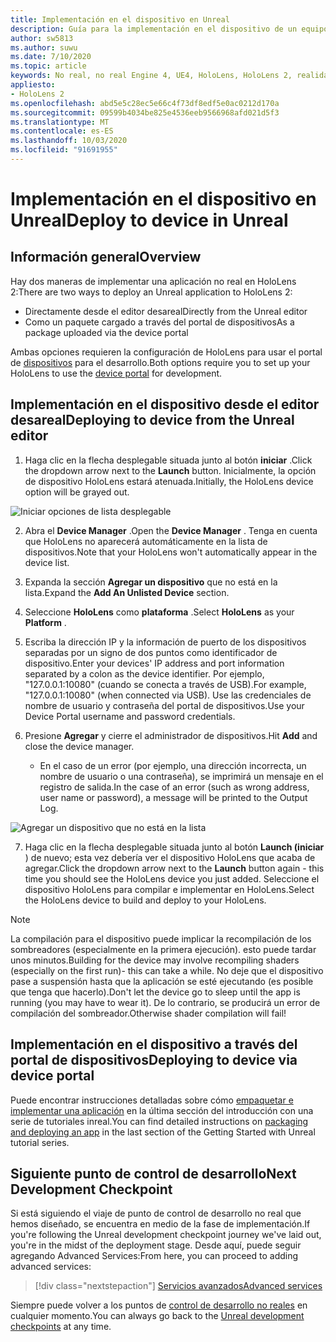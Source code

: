 ```yaml
---
title: Implementación en el dispositivo en Unreal
description: Guía para la implementación en el dispositivo de un equipo inreal a HoloLens 2
author: sw5813
ms.author: suwu
ms.date: 7/10/2020
ms.topic: article
keywords: No real, no real Engine 4, UE4, HoloLens, HoloLens 2, realidad mixta, implementación en dispositivo, equipo, documentación
appliesto:
- HoloLens 2
ms.openlocfilehash: abd5e5c28ec5e66c4f73df8edf5e0ac0212d170a
ms.sourcegitcommit: 09599b4034be825e4536eeb9566968afd021d5f3
ms.translationtype: MT
ms.contentlocale: es-ES
ms.lasthandoff: 10/03/2020
ms.locfileid: "91691955"
---
```

# <a name="deploy-to-device-in-unreal"></a><span data-ttu-id="30b2e-104">Implementación en el dispositivo en Unreal</span><span class="sxs-lookup"><span data-stu-id="30b2e-104">Deploy to device in Unreal</span></span>

## <a name="overview"></a><span data-ttu-id="30b2e-105">Información general</span><span class="sxs-lookup"><span data-stu-id="30b2e-105">Overview</span></span>
<span data-ttu-id="30b2e-106">Hay dos maneras de implementar una aplicación no real en HoloLens 2:</span><span class="sxs-lookup"><span data-stu-id="30b2e-106">There are two ways to deploy an Unreal application to HoloLens 2:</span></span>
* <span data-ttu-id="30b2e-107">Directamente desde el editor desareal</span><span class="sxs-lookup"><span data-stu-id="30b2e-107">Directly from the Unreal editor</span></span>
* <span data-ttu-id="30b2e-108">Como un paquete cargado a través del portal de dispositivos</span><span class="sxs-lookup"><span data-stu-id="30b2e-108">As a package uploaded via the device portal</span></span>

<span data-ttu-id="30b2e-109">Ambas opciones requieren la configuración de HoloLens para usar el portal de [dispositivos](../platform-capabilities-and-apis/using-the-windows-device-portal.md) para el desarrollo.</span><span class="sxs-lookup"><span data-stu-id="30b2e-109">Both options require you to set up your HoloLens to use the [device portal](../platform-capabilities-and-apis/using-the-windows-device-portal.md) for development.</span></span>

## <a name="deploying-to-device-from-the-unreal-editor"></a><span data-ttu-id="30b2e-110">Implementación en el dispositivo desde el editor desareal</span><span class="sxs-lookup"><span data-stu-id="30b2e-110">Deploying to device from the Unreal editor</span></span>

1. <span data-ttu-id="30b2e-111">Haga clic en la flecha desplegable situada junto al botón **iniciar** .</span><span class="sxs-lookup"><span data-stu-id="30b2e-111">Click the dropdown arrow next to the **Launch** button.</span></span> <span data-ttu-id="30b2e-112">Inicialmente, la opción de dispositivo HoloLens estará atenuada.</span><span class="sxs-lookup"><span data-stu-id="30b2e-112">Initially, the HoloLens device option will be grayed out.</span></span>

![Iniciar opciones de lista desplegable](images/unreal/launch-dropdown.png)

2. <span data-ttu-id="30b2e-114">Abra el **Device Manager** .</span><span class="sxs-lookup"><span data-stu-id="30b2e-114">Open the **Device Manager** .</span></span> <span data-ttu-id="30b2e-115">Tenga en cuenta que HoloLens no aparecerá automáticamente en la lista de dispositivos.</span><span class="sxs-lookup"><span data-stu-id="30b2e-115">Note that your HoloLens won't automatically appear in the device list.</span></span>

3. <span data-ttu-id="30b2e-116">Expanda la sección **Agregar un dispositivo** que no está en la lista.</span><span class="sxs-lookup"><span data-stu-id="30b2e-116">Expand the **Add An Unlisted Device** section.</span></span>

4. <span data-ttu-id="30b2e-117">Seleccione **HoloLens** como **plataforma** .</span><span class="sxs-lookup"><span data-stu-id="30b2e-117">Select **HoloLens** as your **Platform** .</span></span>

5. <span data-ttu-id="30b2e-118">Escriba la dirección IP y la información de puerto de los dispositivos separadas por un signo de dos puntos como identificador de dispositivo.</span><span class="sxs-lookup"><span data-stu-id="30b2e-118">Enter your devices' IP address and port information separated by a colon as the device identifier.</span></span> <span data-ttu-id="30b2e-119">Por ejemplo, "127.0.0.1:10080" (cuando se conecta a través de USB).</span><span class="sxs-lookup"><span data-stu-id="30b2e-119">For example, "127.0.0.1:10080" (when connected via USB).</span></span> <span data-ttu-id="30b2e-120">Use las credenciales de nombre de usuario y contraseña del portal de dispositivos.</span><span class="sxs-lookup"><span data-stu-id="30b2e-120">Use your Device Portal username and password credentials.</span></span>

6. <span data-ttu-id="30b2e-121">Presione **Agregar** y cierre el administrador de dispositivos.</span><span class="sxs-lookup"><span data-stu-id="30b2e-121">Hit **Add** and close the device manager.</span></span>
    * <span data-ttu-id="30b2e-122">En el caso de un error (por ejemplo, una dirección incorrecta, un nombre de usuario o una contraseña), se imprimirá un mensaje en el registro de salida.</span><span class="sxs-lookup"><span data-stu-id="30b2e-122">In the case of an error (such as wrong address, user name or password), a message will be printed to the Output Log.</span></span>

![Agregar un dispositivo que no está en la lista](images/unreal/add-unlisted-device.png)

7. <span data-ttu-id="30b2e-124">Haga clic en la flecha desplegable situada junto al botón **Launch (iniciar** ) de nuevo; esta vez debería ver el dispositivo HoloLens que acaba de agregar.</span><span class="sxs-lookup"><span data-stu-id="30b2e-124">Click the dropdown arrow next to the **Launch** button again - this time you should see the HoloLens device you just added.</span></span> <span data-ttu-id="30b2e-125">Seleccione el dispositivo HoloLens para compilar e implementar en HoloLens.</span><span class="sxs-lookup"><span data-stu-id="30b2e-125">Select the HoloLens device to build and deploy to your HoloLens.</span></span>

>[!NOTE]
><span data-ttu-id="30b2e-126">La compilación para el dispositivo puede implicar la recompilación de los sombreadores (especialmente en la primera ejecución). esto puede tardar unos minutos.</span><span class="sxs-lookup"><span data-stu-id="30b2e-126">Building for the device may involve recompiling shaders (especially on the first run)- this can take a while.</span></span> <span data-ttu-id="30b2e-127">No deje que el dispositivo pase a suspensión hasta que la aplicación se esté ejecutando (es posible que tenga que hacerlo).</span><span class="sxs-lookup"><span data-stu-id="30b2e-127">Don't let the device go to sleep until the app is running (you may have to wear it).</span></span> <span data-ttu-id="30b2e-128">De lo contrario, se producirá un error de compilación del sombreador.</span><span class="sxs-lookup"><span data-stu-id="30b2e-128">Otherwise shader compilation will fail!</span></span>

## <a name="deploying-to-device-via-device-portal"></a><span data-ttu-id="30b2e-129">Implementación en el dispositivo a través del portal de dispositivos</span><span class="sxs-lookup"><span data-stu-id="30b2e-129">Deploying to device via device portal</span></span>

<span data-ttu-id="30b2e-130">Puede encontrar instrucciones detalladas sobre cómo [empaquetar e implementar una aplicación](tutorials/unreal-uxt-ch6.md#packaging-and-deploying-the-app-via-device-portal) en la última sección del introducción con una serie de tutoriales inreal.</span><span class="sxs-lookup"><span data-stu-id="30b2e-130">You can find detailed instructions on [packaging and deploying an app](tutorials/unreal-uxt-ch6.md#packaging-and-deploying-the-app-via-device-portal) in the last section of the Getting Started with Unreal tutorial series.</span></span>

## <a name="next-development-checkpoint"></a><span data-ttu-id="30b2e-131">Siguiente punto de control de desarrollo</span><span class="sxs-lookup"><span data-stu-id="30b2e-131">Next Development Checkpoint</span></span>

<span data-ttu-id="30b2e-132">Si está siguiendo el viaje de punto de control de desarrollo no real que hemos diseñado, se encuentra en medio de la fase de implementación.</span><span class="sxs-lookup"><span data-stu-id="30b2e-132">If you're following the Unreal development checkpoint journey we've laid out, you're in the midst of the deployment stage.</span></span> <span data-ttu-id="30b2e-133">Desde aquí, puede seguir agregando Advanced Services:</span><span class="sxs-lookup"><span data-stu-id="30b2e-133">From here, you can proceed to adding advanced services:</span></span>

> [!div class="nextstepaction"]
> [<span data-ttu-id="30b2e-134">Servicios avanzados</span><span class="sxs-lookup"><span data-stu-id="30b2e-134">Advanced services</span></span>](unreal-development-overview.md#5-adding-services)

<span data-ttu-id="30b2e-135">Siempre puede volver a los puntos de [control de desarrollo no reales](unreal-development-overview.md#4-deploying-to-a-device) en cualquier momento.</span><span class="sxs-lookup"><span data-stu-id="30b2e-135">You can always go back to the [Unreal development checkpoints](unreal-development-overview.md#4-deploying-to-a-device) at any time.</span></span>
